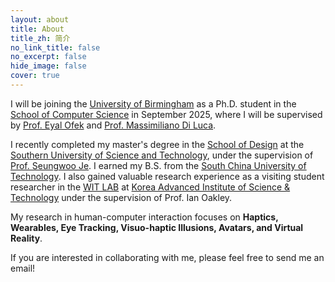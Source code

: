 ```yaml
---
layout: about
title: About
title_zh: 简介
no_link_title: false
no_excerpt: false
hide_image: false
cover: true
---
```


<!--author-->
I will be joining the [University of Birmingham](https://www.birmingham.ac.uk/) as a Ph.D. student in the [School of Computer Science](https://www.birmingham.ac.uk/schools/computer-science) in September 2025, where I will be supervised by [Prof. Eyal Ofek](https://eyalofek.org/) and [Prof. Massimiliano Di Luca](https://massimilianodiluca.info/). 

I recently completed my master's degree in the [School of Design](https://designschool.sustech.edu.cn/en) at the [Southern University of Science and Technology](https://www.sustech.edu.cn/en/), under the supervision of [Prof. Seungwoo Je](https://immersivedesignresearch.com/seungwoo). I earned my B.S. from the [South China University of Technology](https://www.scut.edu.cn/en/). I also gained valuable research experience as a visiting student researcher in the [WIT LAB](https://sites.google.com/view/kaist-witlab/) at [Korea Advanced Institute of Science & Technology](https://www.kaist.ac.kr/en/) under the supervision of Prof. Ian Oakley.

My research in human-computer interaction focuses on **Haptics, Wearables, Eye Tracking, Visuo-haptic Illusions, Avatars, and Virtual Reality**.

If you are interested in collaborating with me, please feel free to send me an email!